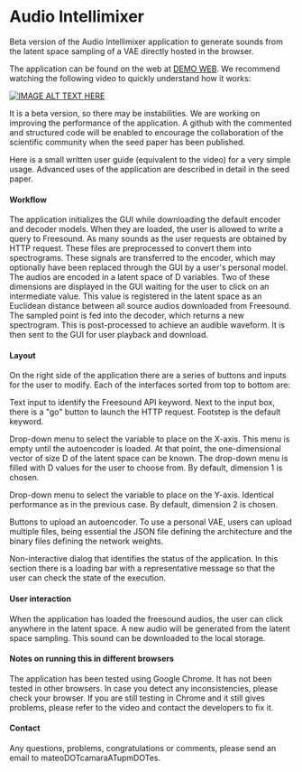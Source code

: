 # Audio Intellimixer

Beta version of the Audio Intellimixer application to generate sounds from the latent space sampling of a VAE directly hosted in the browser.

The application can be found on the web at [DEMO WEB](https://mateocamara.com/demo-intellimixer/). We recommend watching the following video to quickly understand how it works:

[![IMAGE ALT TEXT HERE](https://img.youtube.com/vi/qaBuuZhWuqA/0.jpg)](https://www.youtube.com/watch?v=qaBuuZhWuqA)

It is a beta version, so there may be instabilities. We are working on improving the performance of the application. A github with the commented and structured code will be enabled to encourage the collaboration of the scientific community when the seed paper has been published. 

Here is a small written user guide (equivalent to the video) for a very simple usage. Advanced uses of the application are described in detail in the seed paper.

#### Workflow

The application initializes the GUI while downloading the default encoder and decoder models. When they are loaded, the user is allowed to write a query to Freesound. As many sounds as the user requests are obtained by HTTP request. These files are preprocessed to convert them into spectrograms. These signals are transferred to the encoder, which may optionally have been replaced through the GUI by a user's personal model. The audios are encoded in a latent space of D variables. Two of these dimensions are displayed in the GUI waiting for the user to click on an intermediate value. This value is registered in the latent space as an Euclidean distance between all source audios downloaded from Freesound. The sampled point is fed into the decoder, which returns a new spectrogram. This is post-processed to achieve an audible waveform. It is then sent to the GUI for user playback and download.

#### Layout

On the right side of the application there are a series of buttons and inputs for the user to modify. Each of the interfaces sorted from top to bottom are:

Text input to identify the Freesound API keyword. Next to the input box, there is a "go" button to launch the HTTP request. Footstep is the default keyword.

Drop-down menu to select the variable to place on the X-axis. This menu is empty until the autoencoder is loaded. At that point, the one-dimensional vector of size D of the latent space can be known. The drop-down menu is filled with D values for the user to choose from. By 
default, dimension 1 is chosen.

Drop-down menu to select the variable to place on the Y-axis. Identical performance as in the previous case. By default, dimension 2 is chosen.

Buttons to upload an autoencoder. To use a personal VAE, users can upload multiple files, being essential the JSON file defining the architecture and the binary files defining the network weights.

Non-interactive dialog that identifies the status of the application. In this section there is a loading bar with a representative message so that the user can check the state of the execution.

#### User interaction

When the application has loaded the freesound audios, the user can click anywhere in the latent space. A new audio will be generated from the latent space sampling. This sound can be downloaded to the local storage.



#### Notes on running this in different browsers

The application has been tested using Google Chrome. It has not been tested in other browsers. In case you detect any inconsistencies, please check your browser. If you are still testing in Chrome and it still gives problems, please refer to the video and contact the developers to fix it.

#### Contact

Any questions, problems, congratulations or comments, please send an email to mateoDOTcamaraATupmDOTes.
